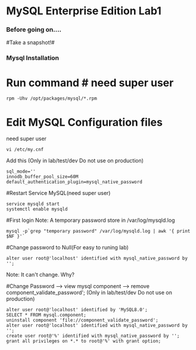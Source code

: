 # MySQL Enterprise Edition Lab1 

### Before going on.... ###
  #Take a snapshot!#
### Mysql Installation ###
# Run command # need super user
```
rpm -Uhv /opt/packages/mysql/*.rpm
```
# Edit MySQL Configuration files
need super user
```
vi /etc/my.cnf
```
Add this (Only in lab/test/dev Do not use on production)
```
sql_mode=''
innodb_buffer_pool_size=60M
default_authentication_plugin=mysql_native_password
```
#Restart Service MySQL(need super user)
```
service mysqld start
systemctl enable mysqld
```
#First login 
Note: A temporary password store in /var/log/mysqld.log 
```
mysql -p`grep "temporary password" /var/log/mysqld.log | awk '{ print $NF }'`
```
#Change password to Null(For easy to runing lab)
```
alter user root@'localhost' identified with mysql_native_password by '';
```
Note: It can't change. Why?  

#Change Password --> view mysql component --> remove component_validate_password'; (Only in lab/test/dev Do not use on production)
```
alter user root@'localhost' identified by 'MySQL8.0';
SELECT * FROM mysql.component;
uninstall component 'file://component_validate_password';
alter user root@'localhost' identified with mysql_native_password by '';
create user root@'%' identified with mysql_native_password by ''; grant all privileges on *.* to root@'%' with grant option;
```


